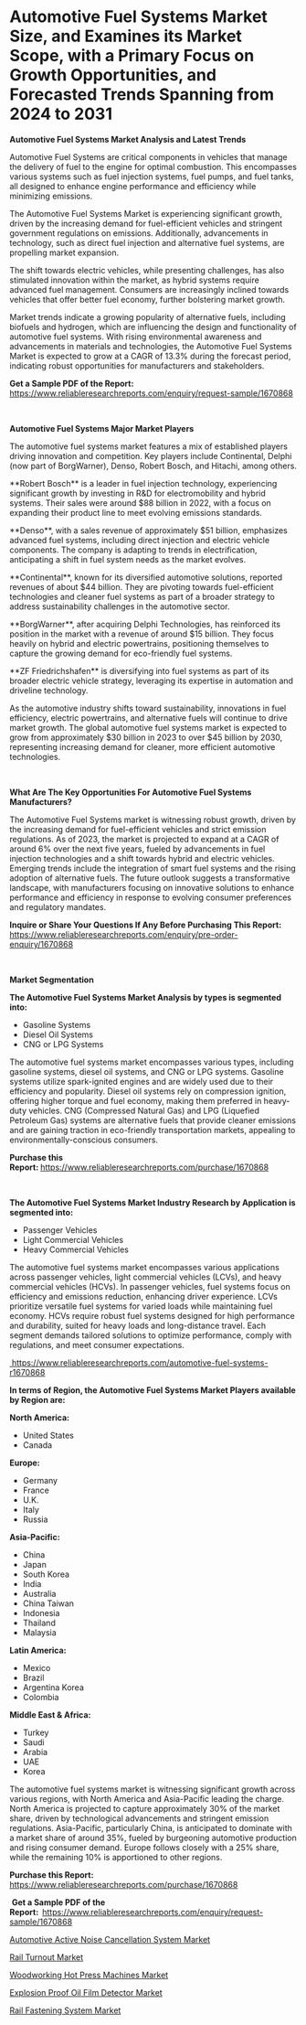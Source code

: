 <p><h1>Automotive Fuel Systems Market Size, and Examines its Market Scope, with a Primary Focus on Growth Opportunities, and Forecasted Trends Spanning from 2024 to 2031</h1></p><p><strong>Automotive Fuel Systems Market Analysis and Latest Trends</strong></p>
<p><p>Automotive Fuel Systems are critical components in vehicles that manage the delivery of fuel to the engine for optimal combustion. This encompasses various systems such as fuel injection systems, fuel pumps, and fuel tanks, all designed to enhance engine performance and efficiency while minimizing emissions. </p><p>The Automotive Fuel Systems Market is experiencing significant growth, driven by the increasing demand for fuel-efficient vehicles and stringent government regulations on emissions. Additionally, advancements in technology, such as direct fuel injection and alternative fuel systems, are propelling market expansion. </p><p>The shift towards electric vehicles, while presenting challenges, has also stimulated innovation within the market, as hybrid systems require advanced fuel management. Consumers are increasingly inclined towards vehicles that offer better fuel economy, further bolstering market growth. </p><p>Market trends indicate a growing popularity of alternative fuels, including biofuels and hydrogen, which are influencing the design and functionality of automotive fuel systems. With rising environmental awareness and advancements in materials and technologies, the Automotive Fuel Systems Market is expected to grow at a CAGR of 13.3% during the forecast period, indicating robust opportunities for manufacturers and stakeholders.</p></p>
<p><strong>Get a Sample PDF of the Report:&nbsp;</strong> <a href="https://www.reliableresearchreports.com/enquiry/request-sample/1670868?utm_campaign=118&utm_medium=2&utm_source=Github&utm_content=ia&utm_term=29102024&utm_id=automotive-fuel-systems">https://www.reliableresearchreports.com/enquiry/request-sample/1670868</a></p>
<p>&nbsp;</p>
<p><strong>Automotive Fuel Systems Major Market Players</strong></p>
<p><p>The automotive fuel systems market features a mix of established players driving innovation and competition. Key players include Continental, Delphi (now part of BorgWarner), Denso, Robert Bosch, and Hitachi, among others. </p><p>**Robert Bosch** is a leader in fuel injection technology, experiencing significant growth by investing in R&D for electromobility and hybrid systems. Their sales were around $88 billion in 2022, with a focus on expanding their product line to meet evolving emissions standards.</p><p>**Denso**, with a sales revenue of approximately $51 billion, emphasizes advanced fuel systems, including direct injection and electric vehicle components. The company is adapting to trends in electrification, anticipating a shift in fuel system needs as the market evolves.</p><p>**Continental**, known for its diversified automotive solutions, reported revenues of about $44 billion. They are pivoting towards fuel-efficient technologies and cleaner fuel systems as part of a broader strategy to address sustainability challenges in the automotive sector.</p><p>**BorgWarner**, after acquiring Delphi Technologies, has reinforced its position in the market with a revenue of around $15 billion. They focus heavily on hybrid and electric powertrains, positioning themselves to capture the growing demand for eco-friendly fuel systems.</p><p>**ZF Friedrichshafen** is diversifying into fuel systems as part of its broader electric vehicle strategy, leveraging its expertise in automation and driveline technology.</p><p>As the automotive industry shifts toward sustainability, innovations in fuel efficiency, electric powertrains, and alternative fuels will continue to drive market growth. The global automotive fuel systems market is expected to grow from approximately $30 billion in 2023 to over $45 billion by 2030, representing increasing demand for cleaner, more efficient automotive technologies.</p></p>
<p>&nbsp;</p>
<p><strong>What Are The Key Opportunities For Automotive Fuel Systems Manufacturers?</strong></p>
<p><p>The Automotive Fuel Systems market is witnessing robust growth, driven by the increasing demand for fuel-efficient vehicles and strict emission regulations. As of 2023, the market is projected to expand at a CAGR of around 6% over the next five years, fueled by advancements in fuel injection technologies and a shift towards hybrid and electric vehicles. Emerging trends include the integration of smart fuel systems and the rising adoption of alternative fuels. The future outlook suggests a transformative landscape, with manufacturers focusing on innovative solutions to enhance performance and efficiency in response to evolving consumer preferences and regulatory mandates.</p></p>
<p><strong>Inquire or Share Your Questions If Any Before Purchasing This Report:</strong> <a href="https://www.reliableresearchreports.com/enquiry/pre-order-enquiry/1670868?utm_campaign=118&utm_medium=2&utm_source=Github&utm_content=ia&utm_term=29102024&utm_id=automotive-fuel-systems">https://www.reliableresearchreports.com/enquiry/pre-order-enquiry/1670868</a></p>
<p>&nbsp;</p>
<p><strong>Market Segmentation</strong></p>
<p><strong>The Automotive Fuel Systems Market Analysis by types is segmented into:</strong></p>
<p><ul><li>Gasoline Systems</li><li>Diesel Oil Systems</li><li>CNG or LPG Systems</li></ul></p>
<p><p>The automotive fuel systems market encompasses various types, including gasoline systems, diesel oil systems, and CNG or LPG systems. Gasoline systems utilize spark-ignited engines and are widely used due to their efficiency and popularity. Diesel oil systems rely on compression ignition, offering higher torque and fuel economy, making them preferred in heavy-duty vehicles. CNG (Compressed Natural Gas) and LPG (Liquefied Petroleum Gas) systems are alternative fuels that provide cleaner emissions and are gaining traction in eco-friendly transportation markets, appealing to environmentally-conscious consumers.</p></p>
<p><strong>Purchase this Report:&nbsp;</strong><a href="https://www.reliableresearchreports.com/purchase/1670868?utm_campaign=118&utm_medium=2&utm_source=Github&utm_content=ia&utm_term=29102024&utm_id=automotive-fuel-systems">https://www.reliableresearchreports.com/purchase/1670868</a></p>
<p>&nbsp;</p>
<p><strong>The Automotive Fuel Systems Market Industry Research by Application is segmented into:</strong></p>
<p><ul><li>Passenger Vehicles</li><li>Light Commercial Vehicles</li><li>Heavy Commercial Vehicles</li></ul></p>
<p><p>The automotive fuel systems market encompasses various applications across passenger vehicles, light commercial vehicles (LCVs), and heavy commercial vehicles (HCVs). In passenger vehicles, fuel systems focus on efficiency and emissions reduction, enhancing driver experience. LCVs prioritize versatile fuel systems for varied loads while maintaining fuel economy. HCVs require robust fuel systems designed for high performance and durability, suited for heavy loads and long-distance travel. Each segment demands tailored solutions to optimize performance, comply with regulations, and meet consumer expectations.</p></p>
<p><a href="https://www.reliableresearchreports.com/automotive-fuel-systems-r1670868?utm_campaign=118&utm_medium=2&utm_source=Github&utm_content=ia&utm_term=29102024&utm_id=automotive-fuel-systems">&nbsp;https://www.reliableresearchreports.com/automotive-fuel-systems-r1670868</a></p>
<p><strong>In terms of Region, the Automotive Fuel Systems Market Players available by Region are:</strong></p>
<p>
    <p> <strong> North America: </strong>
        <ul>
            <li>United States</li>
            <li>Canada</li>
        </ul>
        </p> 
    <p> <strong> Europe: </strong>
        <ul>
            <li>Germany</li>
            <li>France</li>
            <li>U.K.</li>
            <li>Italy</li>
            <li>Russia</li>
        </ul>
        </p> 
    <p> <strong> Asia-Pacific: </strong>
        <ul>
            <li>China</li>
            <li>Japan</li>
            <li>South Korea</li>
            <li>India</li>
            <li>Australia</li>
            <li>China Taiwan</li>
            <li>Indonesia</li>
            <li>Thailand</li>
            <li>Malaysia</li>
        </ul>
        </p> 
    <p> <strong> Latin America: </strong>
        <ul>
            <li>Mexico</li>
            <li>Brazil</li>
            <li>Argentina Korea</li>
            <li>Colombia</li>
        </ul>
        </p> 
    <p> <strong> Middle East & Africa: </strong>
        <ul>
            <li>Turkey</li>
            <li>Saudi</li>
            <li>Arabia</li>
            <li>UAE</li>
            <li>Korea</li>
        </ul>
    </p>
    </p>
<p><p>The automotive fuel systems market is witnessing significant growth across various regions, with North America and Asia-Pacific leading the charge. North America is projected to capture approximately 30% of the market share, driven by technological advancements and stringent emission regulations. Asia-Pacific, particularly China, is anticipated to dominate with a market share of around 35%, fueled by burgeoning automotive production and rising consumer demand. Europe follows closely with a 25% share, while the remaining 10% is apportioned to other regions.</p></p>
<p><strong>Purchase this Report: </strong><a href="https://www.reliableresearchreports.com/purchase/1670868?utm_campaign=118&utm_medium=2&utm_source=Github&utm_content=ia&utm_term=29102024&utm_id=automotive-fuel-systems">https://www.reliableresearchreports.com/purchase/1670868</a></p>
<p>&nbsp;<strong>Get a Sample PDF of the Report:&nbsp;&nbsp;</strong><a href="https://www.reliableresearchreports.com/enquiry/request-sample/1670868?utm_campaign=118&utm_medium=2&utm_source=Github&utm_content=ia&utm_term=29102024&utm_id=automotive-fuel-systems">https://www.reliableresearchreports.com/enquiry/request-sample/1670868</a></p>
<p><strong></strong></p>
<p><p><a href="https://github.com/leonidmsw5y/Market-Research-Report-List-1/blob/main/automotive-active-noise-cancellation-system-market.md?utm_campaign=118&utm_medium=2&utm_source=Github&utm_content=ia&utm_term=29102024&utm_id=automotive-fuel-systems">Automotive Active Noise Cancellation System Market</a></p><p><a href="https://www.linkedin.com/pulse/global-rail-turnout-market-product-types-applications-regional-mpcaf?utm_campaign=118&utm_medium=2&utm_source=Github&utm_content=ia&utm_term=29102024&utm_id=automotive-fuel-systems">Rail Turnout Market</a></p><p><a href="https://issuu.com/reportprime-2/docs/woodworking-hot-press-machines-mark_a3d71f9e0a0c3a?utm_campaign=118&utm_medium=2&utm_source=Github&utm_content=ia&utm_term=29102024&utm_id=automotive-fuel-systems">Woodworking Hot Press Machines Market</a></p><p><a href="https://github.com/knaufethaganye/Market-Research-Report-List-1/blob/main/explosion-proof-oil-film-detector-market.md?utm_campaign=118&utm_medium=2&utm_source=Github&utm_content=ia&utm_term=29102024&utm_id=automotive-fuel-systems">Explosion Proof Oil Film Detector Market</a></p><p><a href="https://www.linkedin.com/pulse/future-rail-fastening-system-market-global-forecast-trends-olf6f?utm_campaign=118&utm_medium=2&utm_source=Github&utm_content=ia&utm_term=29102024&utm_id=automotive-fuel-systems">Rail Fastening System Market</a></p></p>